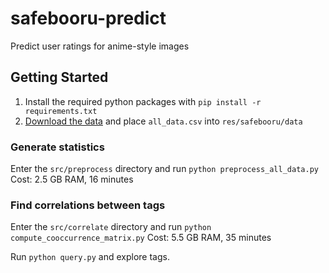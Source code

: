 # safebooru-predict
Predict user ratings for anime-style images


## Getting Started
1. Install the required python packages with `pip install -r requirements.txt`
2. [Download the data](https://www.kaggle.com/alamson/safebooru) and place `all_data.csv` into `res/safebooru/data`


### Generate statistics
Enter the `src/preprocess` directory and run `python preprocess_all_data.py`
Cost: 2.5 GB RAM, 16 minutes


### Find correlations between tags
Enter the `src/correlate` directory and run `python compute_cooccurrence_matrix.py`
Cost: 5.5 GB RAM, 35 minutes

Run `python query.py` and explore tags.


<!--
### To initialize the database
- `pg_ctl initdb -D "safebooru-predict2/res/safebooru/sql_data"`
- `pg_ctl start -D "safebooru-predict/res/safebooru/sql_data" -l logfile`


### To start the webserver
- `set FLASK_APP=src/recommend/webserver.py`
 -->
